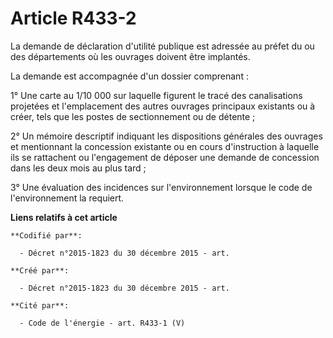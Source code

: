 # Article R433-2

La demande de déclaration d'utilité publique est adressée au préfet du ou des départements où les ouvrages doivent être
implantés.

La demande est accompagnée d'un dossier comprenant :

1° Une carte au 1/10 000 sur laquelle figurent le tracé des canalisations projetées et l'emplacement des autres ouvrages
principaux existants ou à créer, tels que les postes de sectionnement ou de détente ;

2° Un mémoire descriptif indiquant les dispositions générales des ouvrages et mentionnant la concession existante ou en cours
d'instruction à laquelle ils se rattachent ou l'engagement de déposer une demande de concession dans les deux mois au plus
tard ;

3° Une évaluation des incidences sur l'environnement lorsque le code de l'environnement la requiert.

**Liens relatifs à cet article**

	**Codifié par**:

	  - Décret n°2015-1823 du 30 décembre 2015 - art.

	**Créé par**:

	  - Décret n°2015-1823 du 30 décembre 2015 - art.

	**Cité par**:

	  - Code de l'énergie - art. R433-1 (V)
